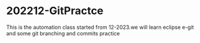 # 202212-GitPractce
This is the automation class started from 12-2023.we will learn eclipse e-git and some git branching and commits practice
